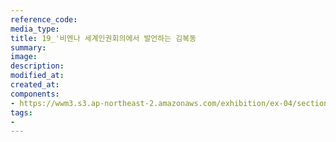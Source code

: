 ```yaml
---
reference_code:
media_type:
title: 19_'비엔나 세계인권회의에서 발언하는 김복동
summary:
image:
description:
modified_at:
created_at:
components:
- https://wwm3.s3.ap-northeast-2.amazonaws.com/exhibition/ex-04/section-01-right/19_'비엔나+세계인권회의에서+발언하는+김복동.jpg
tags:
-
---
```


